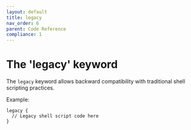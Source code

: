 ```yaml
---
layout: default
title: legacy
nav_order: 6
parent: Code Reference
compliance: 1
---
```


# The 'legacy' keyword

The `legacy` keyword allows backward compatibility with traditional shell scripting practices.

Example:

```mush
legacy {
  // Legacy shell script code here
}
```
